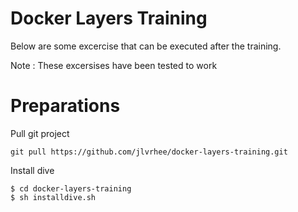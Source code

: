 # Docker Layers Training
Below are some excercise that can be executed after the training. 

Note : These excersises have been tested to work  

# Preparations
Pull git project
```
git pull https://github.com/jlvrhee/docker-layers-training.git
```

Install dive
```
$ cd docker-layers-training
$ sh installdive.sh
```
